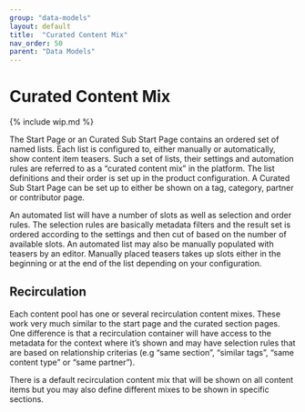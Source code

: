 ```yaml
---
group: "data-models"
layout: default
title:  "Curated Content Mix"
nav_order: 50
parent: "Data Models"
---
```


# Curated Content Mix

{% include wip.md %}

The Start Page or an Curated Sub Start Page contains an ordered set of named lists. Each list is configured to, either manually or automatically, show content item teasers. Such a set of lists, their settings and automation rules are referred to as a “curated content mix” in the platform. The list definitions and their order is set up in the product configuration. A Curated Sub Start Page can be set up to either be shown on a tag, category, partner or contributor page.

An automated list will have a number of slots as well as selection and order rules. The selection rules are basically metadata filters and the result set is ordered according to the settings and then cut of based on the number of available slots. An automated list may also be manually populated with teasers by an editor. Manually placed teasers takes up slots either in the beginning or at the end of the list depending on your configuration.

## Recirculation

Each content pool has one or several recirculation content mixes. These work very much similar to the start page and the curated section pages. One difference is that a recirculation container will have access to the metadata for the context where it’s shown and may have selection rules that are based on relationship criterias (e.g “same section”, “similar tags”, “same content type” or “same partner”).

There is a default recirculation content mix that will be shown on all content items but you may also define different mixes to be shown in specific sections.

